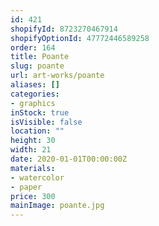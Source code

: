 ```yaml
---
id: 421
shopifyId: 8723270467914
shopifyOptionId: 47772446589258
order: 164
title: Poante
slug: poante
url: art-works/poante
aliases: []
categories:
- graphics
inStock: true
isVisible: false
location: ""
height: 30
width: 21
date: 2020-01-01T00:00:00Z
materials:
- watercolor
- paper
price: 300
mainImage: poante.jpg
---
```

